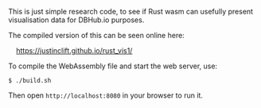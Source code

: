 This is just simple research code, to see if Rust wasm can
usefully present visualisation data for DBHub.io purposes.

The compiled version of this can be seen online here:

&nbsp; &nbsp; https://justinclift.github.io/rust_vis1/

To compile the WebAssembly file and start the web server, use:

    $ ./build.sh

Then open `http://localhost:8080` in your browser to run it.
